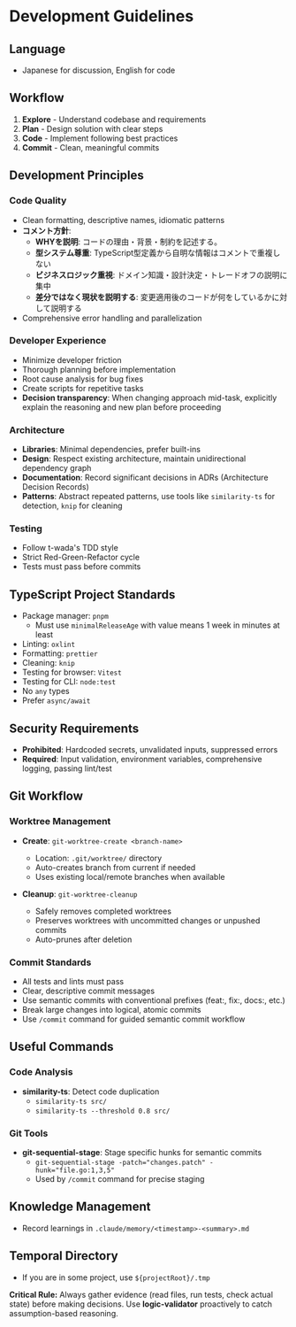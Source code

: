 # Development Guidelines

## Language
- Japanese for discussion, English for code

## Workflow
1. **Explore** - Understand codebase and requirements
2. **Plan** - Design solution with clear steps
3. **Code** - Implement following best practices
4. **Commit** - Clean, meaningful commits

## Development Principles

### Code Quality
- Clean formatting, descriptive names, idiomatic patterns
- **コメント方針**: 
  - **WHYを説明**: コードの理由・背景・制約を記述する。
  - **型システム尊重**: TypeScript型定義から自明な情報はコメントで重複しない
  - **ビジネスロジック重視**: ドメイン知識・設計決定・トレードオフの説明に集中
  - **差分ではなく現状を説明する**: 変更適用後のコードが何をしているかに対して説明する
- Comprehensive error handling and parallelization

### Developer Experience
- Minimize developer friction
- Thorough planning before implementation
- Root cause analysis for bug fixes
- Create scripts for repetitive tasks
- **Decision transparency**: When changing approach mid-task, explicitly explain the reasoning and new plan before proceeding

### Architecture
- **Libraries**: Minimal dependencies, prefer built-ins
- **Design**: Respect existing architecture, maintain unidirectional dependency graph
- **Documentation**: Record significant decisions in ADRs (Architecture Decision Records)
- **Patterns**: Abstract repeated patterns, use tools like `similarity-ts` for detection, `knip` for cleaning

### Testing
- Follow t-wada's TDD style
- Strict Red-Green-Refactor cycle
- Tests must pass before commits

## TypeScript Project Standards
- Package manager: `pnpm`
  - Must use `minimalReleaseAge` with value means 1 week in minutes at least
- Linting: `oxlint`
- Formatting: `prettier`
- Cleaning: `knip`
- Testing for browser: `Vitest`
- Testing for CLI: `node:test`
- No `any` types
- Prefer `async/await`

## Security Requirements
- **Prohibited**: Hardcoded secrets, unvalidated inputs, suppressed errors
- **Required**: Input validation, environment variables, comprehensive logging, passing lint/test

## Git Workflow

### Worktree Management
- **Create**: `git-worktree-create <branch-name>`
  - Location: `.git/worktree/` directory
  - Auto-creates branch from current if needed
  - Uses existing local/remote branches when available
  
- **Cleanup**: `git-worktree-cleanup`
  - Safely removes completed worktrees
  - Preserves worktrees with uncommitted changes or unpushed commits
  - Auto-prunes after deletion

### Commit Standards
- All tests and lints must pass
- Clear, descriptive commit messages
- Use semantic commits with conventional prefixes (feat:, fix:, docs:, etc.)
- Break large changes into logical, atomic commits
- Use `/commit` command for guided semantic commit workflow

## Useful Commands

### Code Analysis
- **similarity-ts**: Detect code duplication
  - `similarity-ts src/`
  - `similarity-ts --threshold 0.8 src/`

### Git Tools
- **git-sequential-stage**: Stage specific hunks for semantic commits
  - `git-sequential-stage -patch="changes.patch" -hunk="file.go:1,3,5"`
  - Used by `/commit` command for precise staging

## Knowledge Management
- Record learnings in `.claude/memory/<timestamp>-<summary>.md`

## Temporal Directory
- If you are in some project, use `${projectRoot}/.tmp` 

**Critical Rule:**
Always gather evidence (read files, run tests, check actual state) before making decisions. Use **logic-validator** proactively to catch assumption-based reasoning.